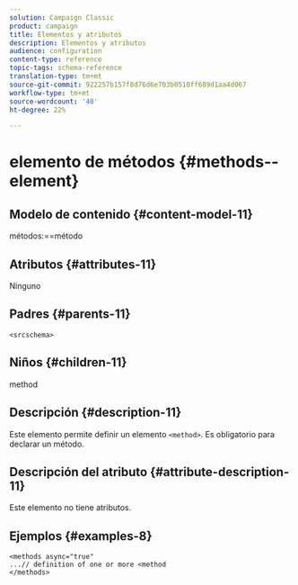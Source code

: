 ```yaml
---
solution: Campaign Classic
product: campaign
title: Elementos y atributos
description: Elementos y atributos
audience: configuration
content-type: reference
topic-tags: schema-reference
translation-type: tm+mt
source-git-commit: 922257b157f8d76d6e703b0510ff689d1aa4d067
workflow-type: tm+mt
source-wordcount: '40'
ht-degree: 22%

---
```



# elemento de métodos {#methods--element}

## Modelo de contenido {#content-model-11}

métodos:==método

## Atributos {#attributes-11}

Ninguno

## Padres {#parents-11}

`<srcschema>`

## Niños {#children-11}

method

## Descripción {#description-11}

Este elemento permite definir un elemento `<method>`. Es obligatorio para declarar un método.

## Descripción del atributo {#attribute-description-11}

Este elemento no tiene atributos.

## Ejemplos {#examples-8}

```
<methods async="true"
...// definition of one or more <method
</methods>
```
